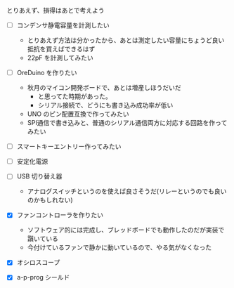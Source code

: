 とりあえず、損得はあとで考えよう

+ [ ] コンデンサ静電容量を計測したい
  + とりあえず方法は分かったから、あとは測定したい容量にちょうど良い抵抗を買えばできるはず
  + 22pF を計測してみたい
+ [ ] OreDuino を作りたい
  + 秋月のマイコン開発ボードで、あとは増産しほうだいだ
    + と思ってた時期があった。
    + シリアル接続で、どうにも書き込み成功率が低い
  + UNO のピン配置互換で作ってみたい
  + SPI通信で書き込みと、普通のシリアル通信両方に対応する回路を作ってみたい
+ [ ] スマートキーエントリー作ってみたい
+ [ ] 安定化電源
+ [ ] USB 切り替え器
  + アナログスイッチというのを使えば良さそうだ(リレーというのでも良いのかもしれない)
+ [x] ファンコントローラを作りたい
  + ソフトウェア的には完成し、ブレッドボードでも動作したのだが実装で躓いている
  + 今付けているファンで静かに動いているので、やる気がなくなった
+ [x] オシロスコープ
+ [x] a-p-prog シールド

